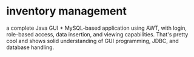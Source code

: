 # inventory management
 a complete Java GUI + MySQL-based application using AWT, with login, role-based access, data insertion, and viewing capabilities. That's pretty cool and shows solid understanding of GUI programming, JDBC, and database handling.  

